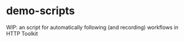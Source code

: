 # demo-scripts
WIP: an script for automatically following (and recording) workflows in HTTP Toolkit
